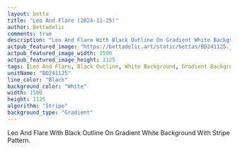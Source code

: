 ```yaml
---
layout: betta
title: "Leo And Flare (2024-11-25)"
author: Bettadelic
comments: true
description: "Leo And Flare With Black Outline On Gradient White Background With Stripe Pattern."
actpub_featured_image: "https://bettadelic.art/static/bettas/BD241125.jpg"
actpub_featured_image_width: 1500
actpub_featured_image_height: 1125
tags: [Leo And Flare, Black Outline, White Background, Gradient Background Pattern, Stripe Pattern, November 2024]
unitName: "BD241125"
line_color: "Black"
background_color: "White"
width: 1500
height: 1125
algorithm: "Stripe"
background_type: "Gradient"
---
```


Leo And Flare With Black Outline On Gradient White Background With Stripe Pattern.
